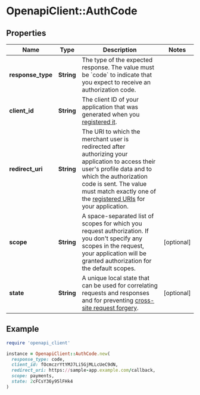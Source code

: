 # OpenapiClient::AuthCode

## Properties

| Name | Type | Description | Notes |
| ---- | ---- | ----------- | ----- |
| **response_type** | **String** | The type of the expected response. The value must be &#x60;code&#x60; to indicate that you expect to receive an authorization code. |  |
| **client_id** | **String** | The client ID of your application that was generated when you [registered it](https://developer.sumup.com/docs/register-app/). |  |
| **redirect_uri** | **String** | The URI to which the merchant user is redirected after authorizing your application to access their user&#39;s profile data and to which the authorization code is sent. The value must match exactly one of the [registered URIs](https://developer.sumup.com/docs/register-app#3-create-oauth-client-credentials) for your application. |  |
| **scope** | **String** | A space-separated list of scopes for which you request authorization. If you don&#39;t specify any scopes in the request, your application will be granted authorization for the default scopes. | [optional] |
| **state** | **String** | A unique local state that can be used for correlating requests and responses and for preventing [cross-site request forgery](https://tools.ietf.org/html/rfc6749#section-10.12). | [optional] |

## Example

```ruby
require 'openapi_client'

instance = OpenapiClient::AuthCode.new(
  response_type: code,
  client_id: fOcmczrYtYMJ7Li5GjMLLcUeC9dN,
  redirect_uri: https://sample-app.example.com/callback,
  scope: payments,
  state: 2cFCsY36y95lFHk4
)
```

